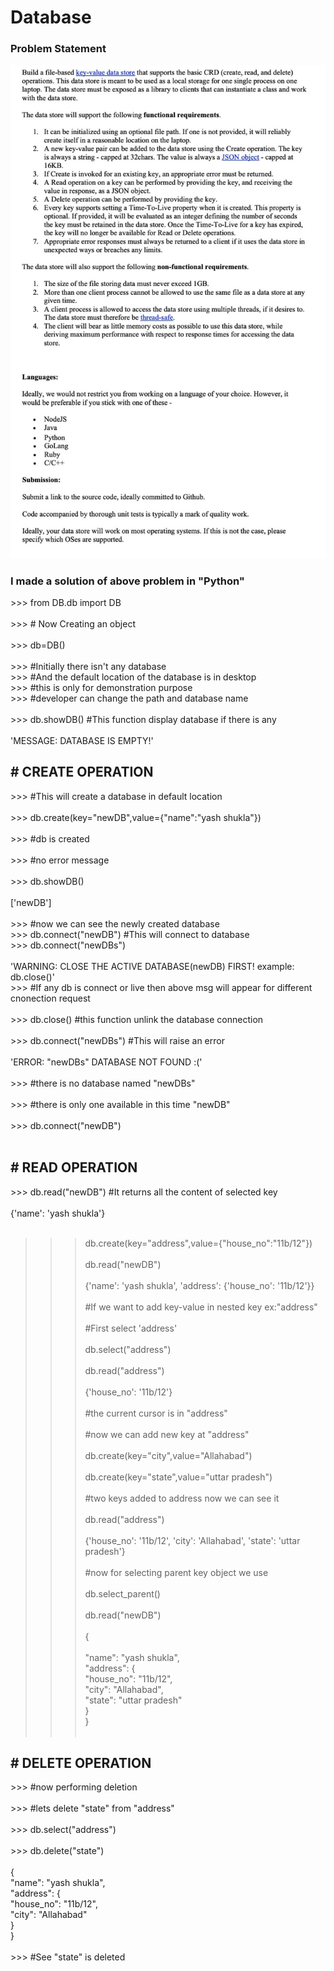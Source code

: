 # Database
<h3>  Problem Statement </h3>
<img alt="problem_image" src="https://github.com/21170293/data/blob/master/img/assis-1.jpg" >
<h3> I made a solution of above problem in "Python"</h3>
<p>
>>> from DB.db import DB<br><br>
>>> # Now Creating an object<br><br>
>>> db=DB()<br><br>
>>> #Initially there isn't any database<br>
>>> #And the default location of the database is in desktop<br>
>>> #this is only for demonstration purpose<br>
>>> #developer can change the path and database name<br><br>
>>> db.showDB() #This function display database if there is any<br><br>
'MESSAGE: DATABASE IS EMPTY!'<br>
<h2># CREATE OPERATION</h2>
>>> #This will create a database in default location<br><br>
>>> db.create(key="newDB",value={"name":"yash shukla"})<br><br>
>>> #db is created<br><br>
>>> #no error message<br><br>
>>> db.showDB()<br><br>
['newDB']<br><br>
>>> #now we can see the newly created database<br>
>>> db.connect("newDB") #This will connect to database<br>
>>> db.connect("newDBs")<br><br>
'WARNING: CLOSE THE ACTIVE DATABASE(newDB) FIRST! example: db.close()'<br>
>>> #If any db is connect or live then above msg will appear for different cnonection request<br><br>
>>> db.close() #this function unlink the database connection<br><br>
>>> db.connect("newDBs") #This will raise an error<br><br>
'ERROR: "newDBs" DATABASE NOT FOUND :('<br><br>
>>> #there is no database named "newDBs"<br><br>
>>> #there is only one available in this time "newDB"<br><br>
>>> db.connect("newDB")<br><br>
<h2># READ OPERATION</h2>
>>> db.read("newDB") #It returns all the content of selected key<br><br>
{'name': 'yash shukla'}<br><br>
  
>>> db.create(key="address",value={"house_no":"11b/12"})<br><br>
>>> db.read("newDB")<br><br>
{'name': 'yash shukla', 'address': {'house_no': '11b/12'}}<br><br>
>>> #If we want to add key-value in nested key ex:"address"<br><br>
>>> #First select 'address'<br><br>
>>> db.select("address")<br><br>
>>> db.read("address")<br><br>
{'house_no': '11b/12'}<br><br>
>>> #the current cursor is in "address"<br><br>
>>> #now we can add new key at "address"<br><br>
>>> db.create(key="city",value="Allahabad")<br><br>
>>> db.create(key="state",value="uttar pradesh")<br><br>
>>> #two keys added to address now we can see it<br><br>
>>> db.read("address")<br><br>
{'house_no': '11b/12', 'city': 'Allahabad', 'state': 'uttar pradesh'}<br><br>
>>> #now for selecting parent key object we use<br><br>
>>> db.select_parent()<br><br>
>>> db.read("newDB")<br><br>
{<br><br>
  "name": "yash shukla",<br>
  "address": {<br>
    "house_no": "11b/12",<br>
    "city": "Allahabad",<br>
    "state": "uttar pradesh"<br>
  }<br>
}<br><br>
<h2># DELETE OPERATION</h2>
>>> #now performing deletion<br><br>
>>> #lets delete "state" from "address"<br><br>
>>> db.select("address")<br><br>
>>> db.delete("state")<br><br>
{<br>
  "name": "yash shukla",<br>
  "address": {<br>
    "house_no": "11b/12",<br>
    "city": "Allahabad"<br>
  }<br>
}<br><br>
>>> #See "state" is deleted<br>
</p>
